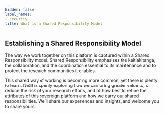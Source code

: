 ```yaml
---
hidden: false
label_names:
- security
title: What is a Shared Responsibility Model
---
```


## Establishing a Shared Responsibility Model

The way we work together on this platform is captured within a Shared Responsibility model. Shared Responsibility emphasises the kaitiakitanga, the collaboration, and the coordination essential to its maintenance and to protect the research communities it enables. 

This shared way of working is becoming more common, yet there is plenty to learn. NeSI is openly exploring how we can bring greater value to, or reduce the risk of your research efforts, and of how best to refine the attributes of this sovereign platform and how we carry our shared responsibilities. We’ll share our experiences and insights, and welcome you to share yours.

## 